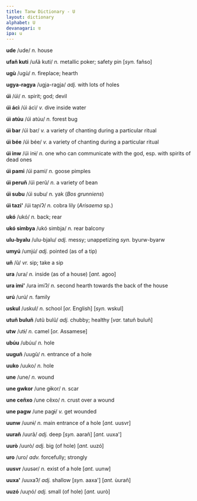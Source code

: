 ```yaml
---
title: Tanw Dictionary - U
layout: dictionary
alphabet: U
devanagari: उ
ipa: u
---
```


__ude__	/ude/ _n._	house			


__ufañ kuti__	/uʎã kuti/ _n._	metallic poker; safety pin	[_syn._	fañso]


__ugù__	/ugù/ _n._	fireplace; hearth			


__ugya-ragya__	/ugja-ragja/ _adj._	with lots of holes			


__úì__	/úì/ _n._	spirit; god; devil			


__úì  ácì__	/úì ácì/ _v._	dive inside water			


__úì atúu__	/úì atúu/ _n._	forest bug			


__úì bar__	/úì bar/ _v._	a variety of chanting during a particular ritual			


__úì bée__	/úì bée/ _v._	a variety of chanting during a particular ritual			


__úì inw__	/úì inɨ/ _n._	one who can communicate with the god, esp. with spirits of dead ones			


__úì pami__	/úì pami/ _n._	goose pimples			


__úì peruñ__	/úì perũ/ _n._	a variety of bean			


__úì subu__	/úì subu/ _n._	yak (_Bos grunniens_)			


__úì tazi'__	/úì taɲiɁ/ _n._	cobra lily (_Arisaema_ sp.)			


__ukó__	/ukó/ _n._	back; rear			


__ukó simbya__	/ukó simbja/ _n._	rear balcony			


__ulu-byalu__	/ulu-bjalu/ _adj._	messy; unappetizing	_syn._	byurw-byarw		


__umyú__	/umjú/ _adj._	pointed (as of a tip)				


__uñ__	/ũ/ _vr._	sip; take a sip				
						


__ura__	/ura/ _n._	inside (as of a house)	[_ant._	agoo]


__ura imi'__	/ura imiɁ/ _n._	second hearth towards the back of the house				


__urú__	/urú/ _n._	family				


__uskul__	/uskul/ _n._	school	[_or._	English]	[_syn._	wskul]


__utuñ buluñ__	/utũ bulũ/ _adj._	chubby; healthy	[_var._	tatuñ buluñ]


__utw__	/utɨ/ _n._	camel	[_or._	Assamese]


__ubúu__	/ubúu/ _n._	hole				


__uuguñ__	/uugũ/ _n._	entrance of a hole				


__uuko__	/uuko/ _n._	hole				


__une__	/une/ _n._	wound				


__une gwkor__	/une gɨkor/ _n._	scar				


__une ceñxo__	/une cẽxo/ _n._	crust over a wound				


__une pagw__	/une pagɨ/ _v._	get wounded				


__uunw__	/uunɨ/ _n._	main entrance of a hole	[_ant._	uusvr]


__uurañ__	/uurã/ _adj._	deep	[_syn._	aarañ]	[_ant._	uuxa']


__uurò__	/uurò/ _adj._	big (of hole)	[_ant._	uuzó]


__uro__	/uro/ _adv._	forcefully; strongly				


__uusvr__	/uusǝr/ _n._	exist of a hole	[_ant._	uunw]


__uuxa'__	/uuxaɁ/ _adj._	shallow	[_syn._	aaxa']	[_ant._	ùurañ]


__uuzó__	/uuɲó/ _adj._	small (of hole)	[_ant._	uurò]



